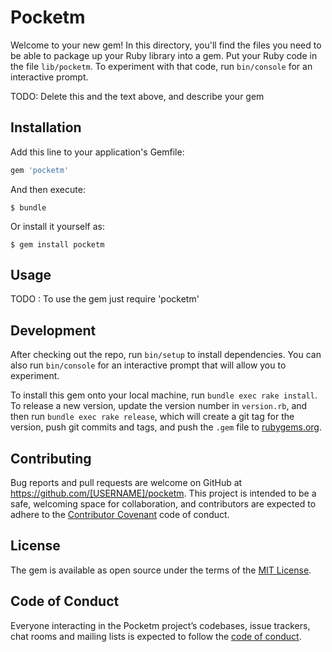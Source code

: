 # Pocketm

Welcome to your new gem! In this directory, you'll find the files you need to be able to package up your Ruby library into a gem. Put your Ruby code in the file `lib/pocketm`. To experiment with that code, run `bin/console` for an interactive prompt.

TODO: Delete this and the text above, and describe your gem

## Installation

Add this line to your application's Gemfile:

```ruby
gem 'pocketm'
```

And then execute:

    $ bundle

Or install it yourself as:

    $ gem install pocketm

## Usage

TODO : To use the gem just require 'pocketm'


## Development

After checking out the repo, run `bin/setup` to install dependencies. You can also run `bin/console` for an interactive prompt that will allow you to experiment.

To install this gem onto your local machine, run `bundle exec rake install`. To release a new version, update the version number in `version.rb`, and then run `bundle exec rake release`, which will create a git tag for the version, push git commits and tags, and push the `.gem` file to [rubygems.org](https://rubygems.org).

## Contributing

Bug reports and pull requests are welcome on GitHub at https://github.com/[USERNAME]/pocketm. This project is intended to be a safe, welcoming space for collaboration, and contributors are expected to adhere to the [Contributor Covenant](http://contributor-covenant.org) code of conduct.

## License

The gem is available as open source under the terms of the [MIT License](http://opensource.org/licenses/MIT).

## Code of Conduct

Everyone interacting in the Pocketm project’s codebases, issue trackers, chat rooms and mailing lists is expected to follow the [code of conduct](https://github.com/[USERNAME]/pocketm/blob/master/CODE_OF_CONDUCT.md).
